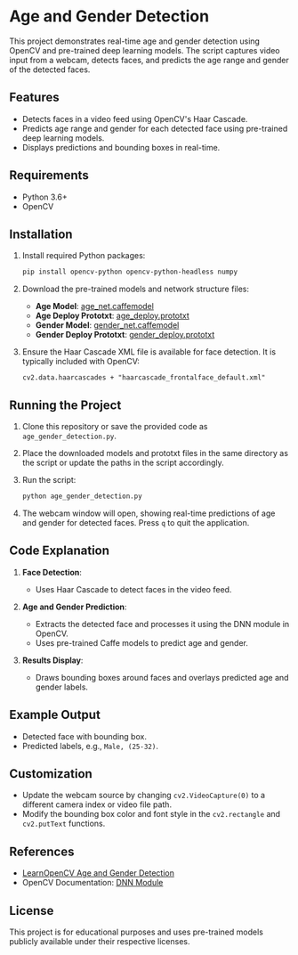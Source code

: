 # Age and Gender Detection

This project demonstrates real-time age and gender detection using OpenCV and pre-trained deep learning models. The script captures video input from a webcam, detects faces, and predicts the age range and gender of the detected faces.

## Features
- Detects faces in a video feed using OpenCV's Haar Cascade.
- Predicts age range and gender for each detected face using pre-trained deep learning models.
- Displays predictions and bounding boxes in real-time.

## Requirements
- Python 3.6+
- OpenCV

## Installation

1. Install required Python packages:
   ```bash
   pip install opencv-python opencv-python-headless numpy
   ```

2. Download the pre-trained models and network structure files:
   - **Age Model**: [age_net.caffemodel](https://github.com/spmallick/learnopencv/tree/master/AgeGender/models/age_net.caffemodel)
   - **Age Deploy Prototxt**: [age_deploy.prototxt](https://github.com/spmallick/learnopencv/tree/master/AgeGender/models/age_deploy.prototxt)
   - **Gender Model**: [gender_net.caffemodel](https://github.com/spmallick/learnopencv/tree/master/AgeGender/models/gender_net.caffemodel)
   - **Gender Deploy Prototxt**: [gender_deploy.prototxt](https://github.com/spmallick/learnopencv/tree/master/AgeGender/models/gender_deploy.prototxt)

3. Ensure the Haar Cascade XML file is available for face detection. It is typically included with OpenCV:
   ```
   cv2.data.haarcascades + "haarcascade_frontalface_default.xml"
   ```

## Running the Project

1. Clone this repository or save the provided code as `age_gender_detection.py`.

2. Place the downloaded models and prototxt files in the same directory as the script or update the paths in the script accordingly.

3. Run the script:
   ```bash
   python age_gender_detection.py
   ```

4. The webcam window will open, showing real-time predictions of age and gender for detected faces. Press `q` to quit the application.

## Code Explanation

1. **Face Detection**:
   - Uses Haar Cascade to detect faces in the video feed.

2. **Age and Gender Prediction**:
   - Extracts the detected face and processes it using the DNN module in OpenCV.
   - Uses pre-trained Caffe models to predict age and gender.

3. **Results Display**:
   - Draws bounding boxes around faces and overlays predicted age and gender labels.

## Example Output
- Detected face with bounding box.
- Predicted labels, e.g., `Male, (25-32)`.

## Customization
- Update the webcam source by changing `cv2.VideoCapture(0)` to a different camera index or video file path.
- Modify the bounding box color and font style in the `cv2.rectangle` and `cv2.putText` functions.

## References
- [LearnOpenCV Age and Gender Detection](https://www.learnopencv.com/age-gender-classification-using-opencv-deep-learning-c-python/)
- OpenCV Documentation: [DNN Module](https://docs.opencv.org/master/d6/d0f/group__dnn.html)

## License
This project is for educational purposes and uses pre-trained models publicly available under their respective licenses.
